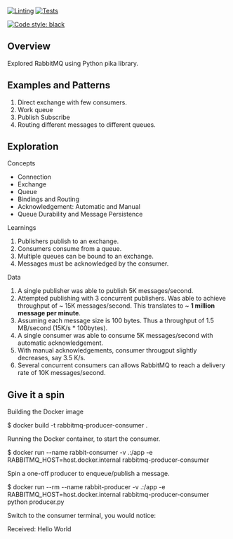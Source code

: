 [![Linting](https://github.com/akshar-raaj/rabbitmq/actions/workflows/lint.yml/badge.svg)](https://github.com/akshar-raaj/rabbitmq/actions/workflows/lint.yml)
[![Tests](https://github.com/akshar-raaj/rabbitmq/actions/workflows/tests.yml/badge.svg)](https://github.com/akshar-raaj/rabbitmq/actions/workflows/tests.yml)

[![Code style: black](https://img.shields.io/badge/code%20style-black-000000.svg)](https://github.com/psf/black)

## Overview

Explored RabbitMQ using Python pika library.

## Examples and Patterns
1. Direct exchange with few consumers.
2. Work queue
3. Publish Subscribe
4. Routing different messages to different queues.

## Exploration

Concepts
- Connection
- Exchange
- Queue
- Bindings and Routing
- Acknowledgement: Automatic and Manual
- Queue Durability and Message Persistence

Learnings
1. Publishers publish to an exchange.
2. Consumers consume from a queue.
3. Multiple queues can be bound to an exchange.
4. Messages must be acknowledged by the consumer.

Data
1. A single publisher was able to publish 5K messages/second.
2. Attempted publishing with 3 concurrent publishers. Was able to achieve throughput of ~ 15K messages/second.
   This translates to ~ **1 million message per minute**.
3. Assuming each message size is 100 bytes. Thus a throughput of 1.5 MB/second (15K/s * 100bytes).
4. A single consumer was able to consume 5K messages/second with automatic acknowledgement.
5. With manual acknowledgements, consumer througput slightly decreases, say 3.5 K/s.
6. Several concurrent consumers can allows RabbitMQ to reach a delivery rate of 10K messages/second.

## Give it a spin

Building the Docker image

   $ docker build -t rabbitmq-producer-consumer .

Running the Docker container, to start the consumer.

   $ docker run --name rabbit-consumer -v .:/app -e RABBITMQ_HOST=host.docker.internal rabbitmq-producer-consumer

Spin a one-off producer to enqueue/publish a message.

   $ docker run --rm --name rabbit-producer -v .:/app -e RABBITMQ_HOST=host.docker.internal rabbitmq-producer-consumer python producer.py

Switch to the consumer terminal, you would notice:

   Received: Hello World
